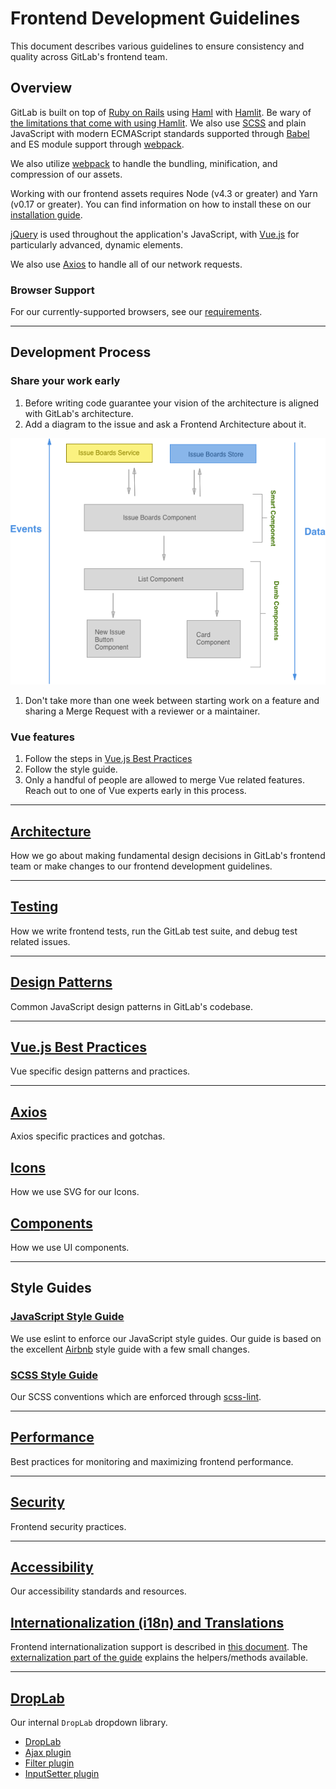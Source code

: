 # Frontend Development Guidelines

This document describes various guidelines to ensure consistency and quality
across GitLab's frontend team.

## Overview

GitLab is built on top of [Ruby on Rails][rails] using [Haml][haml] with
[Hamlit][hamlit]. Be wary of [the limitations that come with using
Hamlit][hamlit-limits]. We also use [SCSS][scss] and plain JavaScript with
modern ECMAScript standards supported through [Babel][babel] and ES module
support through [webpack][webpack].

We also utilize [webpack][webpack] to handle the bundling, minification, and
compression of our assets.

Working with our frontend assets requires Node (v4.3 or greater) and Yarn
(v0.17 or greater).  You can find information on how to install these on our
[installation guide][install].

[jQuery][jquery] is used throughout the application's JavaScript, with
[Vue.js][vue] for particularly advanced, dynamic elements.

We also use [Axios][axios] to handle all of our network requests.

### Browser Support

For our currently-supported browsers, see our [requirements][requirements].

---

## Development Process

### Share your work early
1. Before writing code guarantee your vision of the architecture is aligned with
GitLab's architecture.
1. Add a diagram to the issue and ask a Frontend Architecture about it.

  ![Diagram of Issue Boards Architecture](img/boards_diagram.png)

1. Don't take more than one week between starting work on a feature and
sharing a Merge Request with a reviewer or a maintainer.

### Vue features
1. Follow the steps in [Vue.js Best Practices](vue.md)
1. Follow the style guide.
1. Only a handful of people are allowed to merge Vue related features.
Reach out to one of Vue experts early in this process.


---

## [Architecture](architecture.md)
How we go about making fundamental design decisions in GitLab's frontend team
or make changes to our frontend development guidelines.

---

## [Testing](../testing_guide/frontend_testing.md)

How we write frontend tests, run the GitLab test suite, and debug test related
issues.

---

## [Design Patterns](design_patterns.md)
Common JavaScript design patterns in GitLab's codebase.

---

## [Vue.js Best Practices](vue.md)
Vue specific design patterns and practices.

---

## [Axios](axios.md)
Axios specific practices and gotchas.

## [Icons](icons.md)
How we use SVG for our Icons.

## [Components](components.md)

How we use UI components.

---

## Style Guides

### [JavaScript Style Guide](style_guide_js.md)

We use eslint to enforce our JavaScript style guides.  Our guide is based on
the excellent [Airbnb][airbnb-js-style-guide] style guide with a few small
changes.

### [SCSS Style Guide](style_guide_scss.md)

Our SCSS conventions which are enforced through [scss-lint][scss-lint].

---

## [Performance](performance.md)
Best practices for monitoring and maximizing frontend performance.

---

## [Security](security.md)
Frontend security practices.

---

## [Accessibility](accessibility.md)
Our accessibility standards and resources.

## [Internationalization (i18n) and Translations](../i18n/externalization.md)
Frontend internationalization support is described in [this document](../i18n/).
The [externalization part of the guide](../i18n/externalization.md) explains the helpers/methods available.


[rails]: http://rubyonrails.org/
[haml]: http://haml.info/
[hamlit]: https://github.com/k0kubun/hamlit
[hamlit-limits]: https://github.com/k0kubun/hamlit/blob/master/REFERENCE.md#limitations
[scss]: http://sass-lang.com/
[babel]: https://babeljs.io/
[webpack]: https://webpack.js.org/
[jquery]: https://jquery.com/
[vue]: http://vuejs.org/
[axios]: https://github.com/axios/axios
[airbnb-js-style-guide]: https://github.com/airbnb/javascript
[scss-lint]: https://github.com/brigade/scss-lint
[install]: ../../install/installation.md#4-node
[requirements]: ../../install/requirements.md#supported-web-browsers

---

## [DropLab](droplab/droplab.md)
Our internal `DropLab` dropdown library.

* [DropLab](droplab/droplab.md)
* [Ajax plugin](droplab/plugins/ajax.md)
* [Filter plugin](droplab/plugins/filter.md)
* [InputSetter plugin](droplab/plugins/input_setter.md)
